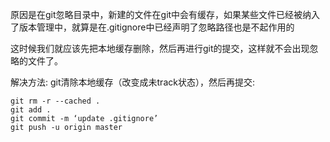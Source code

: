 原因是在git忽略目录中，新建的文件在git中会有缓存，如果某些文件已经被纳入了版本管理中，就算是在.gitignore中已经声明了忽略路径也是不起作用的

这时候我们就应该先把本地缓存删除，然后再进行git的提交，这样就不会出现忽略的文件了。

解决方法: git清除本地缓存（改变成未track状态），然后再提交:

```shell
git rm -r --cached .
git add .
git commit -m ‘update .gitignore’
git push -u origin master
```
